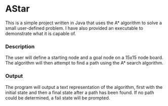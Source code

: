 # AStar
This is a simple project written in Java that uses the A* algorithm to solve a small user-defined problem.
I have also provided an executable to demonstrate what it is capable of.

### Description
The user will define a starting node and a goal node on a 15x15 node board. The algorithm will then attempt
to find a path using the A* search algorithm.

### Output
The program will output a text representation of the algorithm, first with the initial state
and then a final state after a path has been found. If no path could be determined, a fail state will
be prompted.
